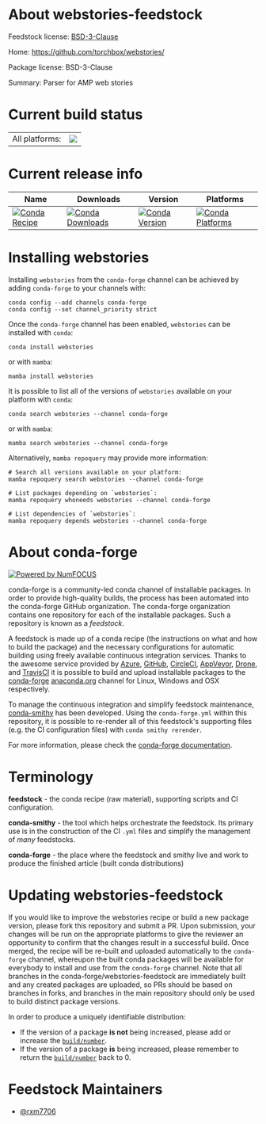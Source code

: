 About webstories-feedstock
==========================

Feedstock license: [BSD-3-Clause](https://github.com/conda-forge/webstories-feedstock/blob/main/LICENSE.txt)

Home: https://github.com/torchbox/webstories/

Package license: BSD-3-Clause

Summary: Parser for AMP web stories

Current build status
====================


<table><tr><td>All platforms:</td>
    <td>
      <a href="https://dev.azure.com/conda-forge/feedstock-builds/_build/latest?definitionId=21427&branchName=main">
        <img src="https://dev.azure.com/conda-forge/feedstock-builds/_apis/build/status/webstories-feedstock?branchName=main">
      </a>
    </td>
  </tr>
</table>

Current release info
====================

| Name | Downloads | Version | Platforms |
| --- | --- | --- | --- |
| [![Conda Recipe](https://img.shields.io/badge/recipe-webstories-green.svg)](https://anaconda.org/conda-forge/webstories) | [![Conda Downloads](https://img.shields.io/conda/dn/conda-forge/webstories.svg)](https://anaconda.org/conda-forge/webstories) | [![Conda Version](https://img.shields.io/conda/vn/conda-forge/webstories.svg)](https://anaconda.org/conda-forge/webstories) | [![Conda Platforms](https://img.shields.io/conda/pn/conda-forge/webstories.svg)](https://anaconda.org/conda-forge/webstories) |

Installing webstories
=====================

Installing `webstories` from the `conda-forge` channel can be achieved by adding `conda-forge` to your channels with:

```
conda config --add channels conda-forge
conda config --set channel_priority strict
```

Once the `conda-forge` channel has been enabled, `webstories` can be installed with `conda`:

```
conda install webstories
```

or with `mamba`:

```
mamba install webstories
```

It is possible to list all of the versions of `webstories` available on your platform with `conda`:

```
conda search webstories --channel conda-forge
```

or with `mamba`:

```
mamba search webstories --channel conda-forge
```

Alternatively, `mamba repoquery` may provide more information:

```
# Search all versions available on your platform:
mamba repoquery search webstories --channel conda-forge

# List packages depending on `webstories`:
mamba repoquery whoneeds webstories --channel conda-forge

# List dependencies of `webstories`:
mamba repoquery depends webstories --channel conda-forge
```


About conda-forge
=================

[![Powered by
NumFOCUS](https://img.shields.io/badge/powered%20by-NumFOCUS-orange.svg?style=flat&colorA=E1523D&colorB=007D8A)](https://numfocus.org)

conda-forge is a community-led conda channel of installable packages.
In order to provide high-quality builds, the process has been automated into the
conda-forge GitHub organization. The conda-forge organization contains one repository
for each of the installable packages. Such a repository is known as a *feedstock*.

A feedstock is made up of a conda recipe (the instructions on what and how to build
the package) and the necessary configurations for automatic building using freely
available continuous integration services. Thanks to the awesome service provided by
[Azure](https://azure.microsoft.com/en-us/services/devops/), [GitHub](https://github.com/),
[CircleCI](https://circleci.com/), [AppVeyor](https://www.appveyor.com/),
[Drone](https://cloud.drone.io/welcome), and [TravisCI](https://travis-ci.com/)
it is possible to build and upload installable packages to the
[conda-forge](https://anaconda.org/conda-forge) [anaconda.org](https://anaconda.org/)
channel for Linux, Windows and OSX respectively.

To manage the continuous integration and simplify feedstock maintenance,
[conda-smithy](https://github.com/conda-forge/conda-smithy) has been developed.
Using the ``conda-forge.yml`` within this repository, it is possible to re-render all of
this feedstock's supporting files (e.g. the CI configuration files) with ``conda smithy rerender``.

For more information, please check the [conda-forge documentation](https://conda-forge.org/docs/).

Terminology
===========

**feedstock** - the conda recipe (raw material), supporting scripts and CI configuration.

**conda-smithy** - the tool which helps orchestrate the feedstock.
                   Its primary use is in the construction of the CI ``.yml`` files
                   and simplify the management of *many* feedstocks.

**conda-forge** - the place where the feedstock and smithy live and work to
                  produce the finished article (built conda distributions)


Updating webstories-feedstock
=============================

If you would like to improve the webstories recipe or build a new
package version, please fork this repository and submit a PR. Upon submission,
your changes will be run on the appropriate platforms to give the reviewer an
opportunity to confirm that the changes result in a successful build. Once
merged, the recipe will be re-built and uploaded automatically to the
`conda-forge` channel, whereupon the built conda packages will be available for
everybody to install and use from the `conda-forge` channel.
Note that all branches in the conda-forge/webstories-feedstock are
immediately built and any created packages are uploaded, so PRs should be based
on branches in forks, and branches in the main repository should only be used to
build distinct package versions.

In order to produce a uniquely identifiable distribution:
 * If the version of a package **is not** being increased, please add or increase
   the [``build/number``](https://docs.conda.io/projects/conda-build/en/latest/resources/define-metadata.html#build-number-and-string).
 * If the version of a package **is** being increased, please remember to return
   the [``build/number``](https://docs.conda.io/projects/conda-build/en/latest/resources/define-metadata.html#build-number-and-string)
   back to 0.

Feedstock Maintainers
=====================

* [@rxm7706](https://github.com/rxm7706/)

